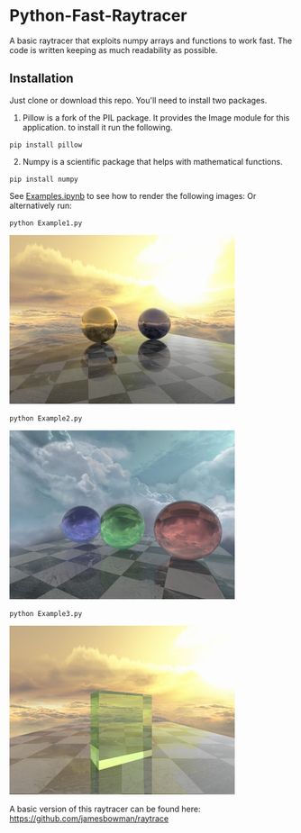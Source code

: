 # Python-Fast-Raytracer

A basic raytracer that exploits numpy arrays and functions to work fast.
The code is written keeping as much readability as possible. 

## Installation

Just clone or download this repo. You'll need to install two packages.

1. Pillow is a fork of the PIL package.  It provides the Image module for this application.
to install it run the following.
```
pip install pillow
```
2. Numpy is a scientific package that helps with mathematical functions.
```
pip install numpy
```

See [Examples.ipynb](Examples.ipynb) to see how to render the following images:
Or alternatively run:

```
python Example1.py
```

![N|Solid](/images/reflections.png)

```
python Example2.py
```

![N|Solid](/images/refractions.png)

```
python Example3.py
```

![N|Solid](/images/prism.png)

A basic version of this raytracer can be found here:
https://github.com/jamesbowman/raytrace
